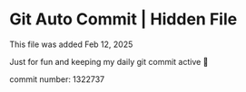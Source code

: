 # Git Auto Commit | Hidden File

This file was added Feb 12, 2025

Just for fun and keeping my daily git commit active 🤪

commit number: 1322737
